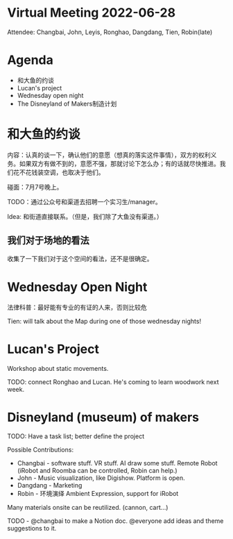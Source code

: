 Virtual Meeting 2022-06-28
========

Attendee: Changbai, John, Leyis, Ronghao, Dangdang, Tien, Robin(late)

# Agenda

- 和大鱼的约谈
- Lucan's project
- Wednesday open night
- The Disneyland of Makers制造计划


# 和大鱼的约谈

内容：认真的谈一下，确认他们的意愿（想真的落实这件事情），双方的权利义务。如果双方有做不到的，意愿不强，那就讨论下怎么办；有的话就尽快推进。我们花不花钱装空调，也取决于他们。

碰面：7月7号晚上。

TODO：通过公众号和渠道去招聘一个实习生/manager。

Idea: 和街道直接联系。（但是，我们除了大鱼没有渠道。）

## 我们对于场地的看法

收集了一下我们对于这个空间的看法，还不是很确定。

# Wednesday Open Night

法律科普：最好能有专业的有证的人来，否则比较危

Tien: will talk about the Map during one of those wednesday nights!

# Lucan's Project

Workshop about static movements.

TODO: connect Ronghao and Lucan. He's coming to learn woodwork next week.

# Disneyland (museum) of makers 

TODO: Have a task list; better define the project

Possible Contributions:
- Changbai - software stuff. VR stuff. AI draw some stuff. Remote Robot (iRobot and Roomba can be controlled, Robin can help.)
- John - Music visualization, like Digishow. Platform is open.
- Dangdang - Marketing
- Robin - 环境演绎 Ambient Expression, support for iRobot

Many materials onsite can be reutilized. (cannon, cart...)

TODO - @changbai to make a Notion doc. @everyone add ideas and theme suggestions to it.

